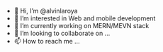 - 👋 Hi, I’m @alvinlaroya
- 👀 I’m interested in Web and mobile development
- 🌱 I’m currently working on MERN/MEVN stack
- 💞️ I’m looking to collaborate on ...
- 📫 How to reach me ...

<!---
alvinlaroya/alvinlaroya is a ✨ special ✨ repository because its `README.md` (this file) appears on your GitHub profile.
You can click the Preview link to take a look at your changes.
--->
